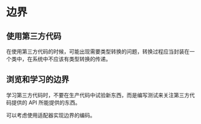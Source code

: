 # 边界

## 使用第三方代码

在使用第三方代码的时候，可能出现需要类型转换的问题，转换过程应当封装在一个类中，在系统中不应该有类型转换的传递。

## 浏览和学习的边界

学习第三方代码时，不要在生产代码中试验新东西，而是编写测试来关注第三方代码提供的 API 所能提供的东西。

可以考虑使用适配器实现边界的编码。
